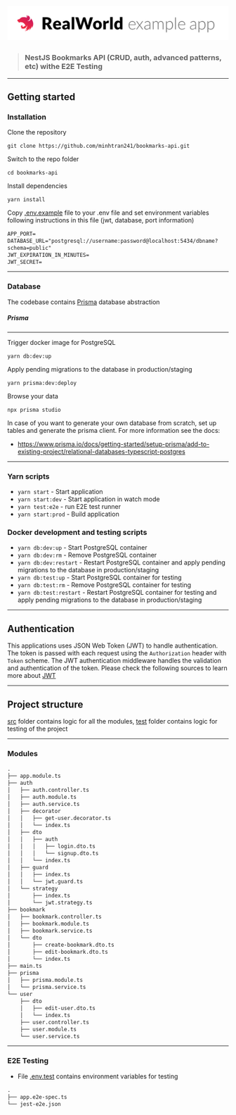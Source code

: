 # ![Nest Example App](project-logo.png)

> ### NestJS Bookmarks API (CRUD, auth, advanced patterns, etc) withe E2E Testing

---

## Getting started

### Installation

Clone the repository

    git clone https://github.com/minhtran241/bookmarks-api.git

Switch to the repo folder

    cd bookmarks-api

Install dependencies

    yarn install

Copy [.env.example](https://github.com/minhtran241/bookmarks-api/blob/main/.env.example) file to your .env file and set environment variables following instructions in this file (jwt, database, port information)

    APP_PORT=
    DATABASE_URL="postgresql://username:password@localhost:5434/dbname?schema=public"
    JWT_EXPIRATION_IN_MINUTES=
    JWT_SECRET=

---

### Database

The codebase contains [Prisma](https://www.prisma.io/) database abstraction

##### Prisma

---

Trigger docker image for PostgreSQL

    yarn db:dev:up

Apply pending migrations to the database in production/staging

    yarn prisma:dev:deploy

Browse your data

    npx prisma studio

In case of you want to generate your own database from scratch, set up tables and generate the prisma client. For more information see the docs:

- https://www.prisma.io/docs/getting-started/setup-prisma/add-to-existing-project/relational-databases-typescript-postgres

---

### Yarn scripts

- `yarn start` - Start application
- `yarn start:dev` - Start application in watch mode
- `yarn test:e2e` - run E2E test runner
- `yarn start:prod` - Build application

### Docker development and testing scripts

- `yarn db:dev:up` - Start PostgreSQL container
- `yarn db:dev:rm` - Remove PostgreSQL container
- `yarn db:dev:restart` - Restart PostgreSQL container and apply pending migrations to the database in production/staging
- `yarn db:test:up` - Start PostgreSQL container for testing
- `yarn db:test:rm` - Remove PostgreSQL container for testing
- `yarn db:test:restart` - Restart PostgreSQL container for testing and apply pending migrations to the database in production/staging

---

## Authentication

This applications uses JSON Web Token (JWT) to handle authentication. The token is passed with each request using the `Authorization` header with `Token` scheme. The JWT authentication middleware handles the validation and authentication of the token. Please check the following sources to learn more about [JWT](https://jwt.io)

---

## Project structure

[src](https://github.com/minhtran241/bookmarks-api/tree/main/src) folder contains logic for all the modules, [test](https://github.com/minhtran241/bookmarks-api/tree/main/test) folder contains logic for testing of the project

---

### Modules

```
.
├── app.module.ts
├── auth
│   ├── auth.controller.ts
│   ├── auth.module.ts
│   ├── auth.service.ts
│   ├── decorator
│   │   ├── get-user.decorator.ts
│   │   └── index.ts
│   ├── dto
│   │   ├── auth
│   │   │   ├── login.dto.ts
│   │   │   └── signup.dto.ts
│   │   └── index.ts
│   ├── guard
│   │   ├── index.ts
│   │   └── jwt.guard.ts
│   └── strategy
│       ├── index.ts
│       └── jwt.strategy.ts
├── bookmark
│   ├── bookmark.controller.ts
│   ├── bookmark.module.ts
│   ├── bookmark.service.ts
│   └── dto
│       ├── create-bookmark.dto.ts
│       ├── edit-bookmark.dto.ts
│       └── index.ts
├── main.ts
├── prisma
│   ├── prisma.module.ts
│   └── prisma.service.ts
└── user
    ├── dto
    │   ├── edit-user.dto.ts
    │   └── index.ts
    ├── user.controller.ts
    ├── user.module.ts
    └── user.service.ts
```

---

### E2E Testing

- File [.env.test](https://github.com/minhtran241/bookmarks-api/blob/main/.env.test) contains environment variables for testing

```
.
├── app.e2e-spec.ts
└── jest-e2e.json
```
